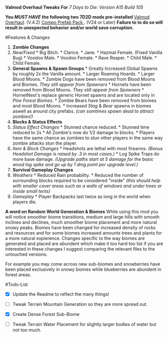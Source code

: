 **Valmod Overhaul Tweaks**
**For** *7 Days to Die: Version A15 Build 105*

**You _MUST HAVE_ the following two 7D2D mods pre-installed**
[Valmod Overhaul](https://github.com/7days2mod/Valmod-Overhaul). (V.4.2)
[Compo Prefab Pack ](https://www.dropbox.com/s/oze63uz82us3u4y/COMPOPACK_24%28for_alpha15stable-b105%29.zip?dl=0). (V24 or Later)
**Failure to to do so will result in unexpected behavior and/or world save corruption.**

#Features & Changes
1. **Zombie Changes**
  1. *New/Fixed*
    * Big Bitch.
    * Clarice.
    * Jane.
    * Hazmat Female. (Fixed Vanilla Bug)
    * Voodoo Male.
    * Voodoo Female.
    * Rave Reaper.
    * Child Male.
    * Child Female.
  2. **General Spawns & Spawn Groups**
    * Greatly Increased Global Spawns by roughly 2x the Vanilla amount.
    * Larger Roaming Hoards.
    * Larger Blood Moons.
    * Zombie Dogs have been removed from Blood Moons and Biomes. *They still appear from Spawners*
    * Hornets have been removed from Blood Moons. *They still appear from Spawners*
    * HornetNest's replace generic Hornet spawns and are located only in *Pine Forest Biomes*.
    * Zombie Bears have been removed from biomes and most Blood Moons.
    * Increased *Stag* & *Bear* spawns in biomes aswell as around city prefabs. *(can somtimes spawn dead to attract zombies!)*
2. **Blocks & Status Effects**
  1. *Status Effect Changes*
    * Stunned chance reduced.
    * Stunned time reduced to 2s
    * All Zombie's now do 1/2 damage to blocks.
    * Players have the same chance as zombies to stun other players in the same way zombie attacks stun the player.
  2. *Item & Block Changes*
    * Headshots are lethal with most firearms. *(Bonus Headshot Damage is raised by .3 in most cases.)*
    * Log Spike Traps do more base damage. *(Upgrade paths start at 5 damage for the basic wood log spike and go up by 1 dmg point per upgrade level.)*
3. **Survival Gameplay Changes**
  1. *Weathers*
    * Reduced Rain probability.
    * Reduced the number of surrounding blocks required to be considered "inside" *(this should help with smaller cover areas such as a  walls of windows and under trees or inside small tents)*
  2. *Gameplay*
    * Player Backpacks last twice as long in the world when players die.
  

**A word on Random World Generation & Biomes**
While using this mod you will notice smoother biome transitions, medium and large hills with smooth inclines and declines, much smoother biome placement and more natural snowy peaks. Biomes have been changed for increased density of rocks and resources and for some biomes increased amounts trees and plants for a more natural expierence. Changes specific to the way biomes are generated and placed are abundent which make it too hard too list if you are interested in these changes I suggest comparing the relevant files to the untouched versions.

For example you may come across new sub-biomes and snowberries have been placed exclusively in snowy biomes while blueberries are abundent in forest areas.






#Todo-List
- [x] Update the Readme to reflect the many things!
- [ ] Tweak Terrain Mountain Generation so they are more spread out.
- [x] Create Dense Forest Sub-Biome
- [ ] Tweak Terrain Water Placement for slightly larger bodies of water but not too much.

